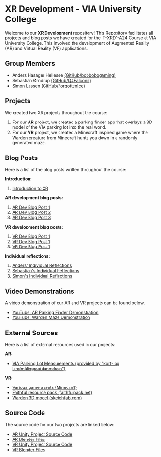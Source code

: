 # XR Development - VIA University College
Welcome to our **XR Development** repository!
This Repository facilitates all projects and blog posts we have created for the IT-XRD1-A24 Course at VIA University College.
This involved the development of Augmented Reality (AR) and Virtual Reality (VR) applications.

## Group Members
- Anders Hasager Hellesøe [(GitHub/bobbobogaming)](https://github.com/bobbobogaming)
- Sebastian Ørndrup [(GitHub/Q4Falconn)](https://github.com/Q4Falconn)
- Simon Lassen [(GitHub/ForgottenIce)](https://github.com/ForgottenIce)

## Projects
We created two XR projects throughout the course:
1. For our **AR** project, we created a parking finder app that overlays a 3D model of the VIA parking lot into the real world.
2. For our **VR** project, we created a Minecraft inspired game where the Warden creature from Minecraft hunts you down in a randomly generated maze.

## Blog Posts
Here is a list of the blog posts written throughout the course:

**Introduction:**
1. [Introduction to XR](Blogs/Introduction%20to%20XR/README.md)

**AR development blog posts:**
1. [AR Dev Blog Post 1](Blogs/AR%20Blog%20Posts/AR%20Dev%20Blog%20Post%201/README.md)
2. [AR Dev Blog Post 2](Blogs/AR%20Blog%20Posts/AR%20Dev%20Blog%20Post%202/README.md)
3. [AR Dev Blog Post 3](Blogs/AR%20Blog%20Posts/AR%20Dev%20Blog%20Post%203/README.md)

**VR development blog posts:**
1. [VR Dev Blog Post 1](Blogs/VR%20Blog%20Posts/VR%20Dev%20Blog%20Post%201/README.md)
2. [VR Dev Blog Post 1](Blogs/VR%20Blog%20Posts/VR%20Dev%20Blog%20Post%202/README.md)
3. [VR Dev Blog Post 1](Blogs/VR%20Blog%20Posts/VR%20Dev%20Blog%20Post%203/README.md)

**Individual reflections:**
1. [Anders' Individual Reflections](Blogs/Individual%20Reflections/Anders/README.md)
2. [Sebastian's Individual Reflections](Blogs/Individual%20Reflections/Sebastian/README.md)
3. [Simon's Individual Reflections](Blogs/Individual%20Reflections/Simon/README.md)

## Video Demonstrations
A video demonstration of our AR and VR projects can be found below.
- [YouTube: AR Parking Finder Demonstration](https://youtu.be/V5ZpZy0vI-Y)
- [YouTube: Warden Maze Demonstration](https://youtu.be/rRTMI75DmDo)

## External Sources
Here is a list of external resources used in our projects:

**AR:**
- [VIA Parking Lot Measurements (provided by "kort- og landmålingsuddannelsen")](./Blogs/AR%20Blog%20Posts/AR%20Dev%20Blog%20Post%202/media/P-Plads.pdf)

**VR:**
- [Various game assets (Minecraft)](https://www.minecraft.net/)
- [Faithful resource pack (faithfulpack.net)](https://faithfulpack.net/)
- [Warden 3D model (sketchfab.com)](https://sketchfab.com/3d-models/warden-minecraft-animation-recreations-25a0311564e044f898cd5f1f05e7798c)

## Source Code
The source code for our two projects are linked below:
- [AR Unity Project Source Code](AR/AR-Project/)
- [AR Blender Files](AR/Blender/)
- [VR Unity Project Source Code](VR/VR-Project/)
- [VR Blender Files](VR/Blender/)